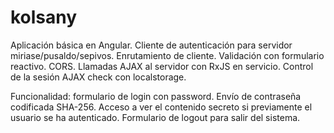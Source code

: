 # kolsany

Aplicación básica en Angular. Cliente de autenticación para servidor miriase/pusaldo/sepivos. Enrutamiento de cliente. Validación con formulario reactivo. CORS. Llamadas AJAX al servidor con RxJS en servicio. Control de la sesión AJAX check con localstorage.

Funcionalidad: formulario de login con password. Envío de contraseña codificada SHA-256. Acceso a ver el contenido secreto si previamente el usuario se ha autenticado. Formulario de logout para salir del sistema.
